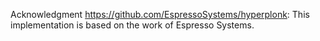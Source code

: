 


Acknowledgment
https://github.com/EspressoSystems/hyperplonk: This implementation is based on the work of Espresso Systems.